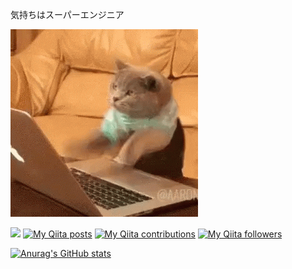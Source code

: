 気持ちはスーパーエンジニア

![demo](images/01.gif)

![](https://komarev.com/ghpvc/?username=starswirl&color=blue)
[![My Qiita posts](https://qiita-badge.apiapi.app/s/starswirl_k/posts.svg)](http://qiita.com/starswirl_k)
[![My Qiita contributions](https://qiita-badge.apiapi.app/s/starswirl_k/contributions.svg)](http://qiita.com/starswirl_k)
[![My Qiita followers](https://qiita-badge.apiapi.app/s/starswirl_k/followers.svg)](http://qiita.com/starswirl_k)


[![Anurag's GitHub stats](https://github-readme-stats.vercel.app/api?username=starswirl)](https://github.com/anuraghazra/github-readme-stats＆theme=tokyonight)

<!--
**starswirl/starswirl** is a ✨ _special_ ✨ repository because its `README.md` (this file) appears on your GitHub profile.

Here are some ideas to get you started:

- 🔭 I’m currently working on ...
- 🌱 I’m currently learning ...
- 👯 I’m looking to collaborate on ...
- 🤔 I’m looking for help with ...
- 💬 Ask me about ...
- 📫 How to reach me: ...
- 😄 Pronouns: ...
- ⚡ Fun fact: ...
-->

